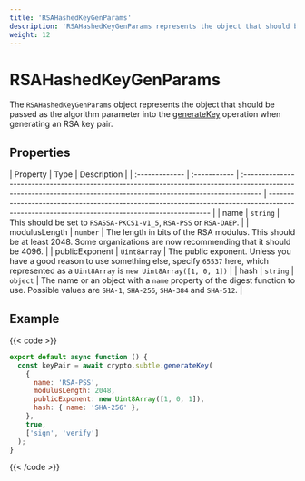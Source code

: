 ```yaml
---
title: 'RSAHashedKeyGenParams'
description: 'RSAHashedKeyGenParams represents the object that should be passed as the algorithm parameter into the generateKey operation, when generating an RSA key pair.'
weight: 12
---
```


# RSAHashedKeyGenParams

The `RSAHashedKeyGenParams` object represents the object that should be passed as the algorithm parameter into the [generateKey](https://grafana.com/docs/k6/<K6_VERSION>/javascript-api/crypto/subtlecrypto/generatekey) operation when generating an RSA key pair.

## Properties

| Property       | Type         | Description                                                                                                                                                        |
| :------------- | :----------- | :----------------------------------------------------------------------------------------------------------------------------------------------------------------- | -------------------------------------------------------------------------------------------------------------------------------------------- |
| name           | `string`     | This should be set to `RSASSA-PKCS1-v1_5`, `RSA-PSS` or `RSA-OAEP`.                                                                                                |
| modulusLength  | `number`     | The length in bits of the RSA modulus. This should be at least 2048. Some organizations are now recommending that it should be 4096.                               |
| publicExponent | `Uint8Array` | The public exponent. Unless you have a good reason to use something else, specify `65537` here, which represented as a `Uint8Array` is `new Uint8Array([1, 0, 1])` |
| hash           | `string`     | `object`                                                                                                                                                           | The name or an object with a `name` property of the digest function to use. Possible values are `SHA-1`, `SHA-256`, `SHA-384` and `SHA-512`. |

## Example

{{< code >}}

```javascript
export default async function () {
  const keyPair = await crypto.subtle.generateKey(
    {
      name: 'RSA-PSS',
      modulusLength: 2048,
      publicExponent: new Uint8Array([1, 0, 1]),
      hash: { name: 'SHA-256' },
    },
    true,
    ['sign', 'verify']
  );
}
```

{{< /code >}}
